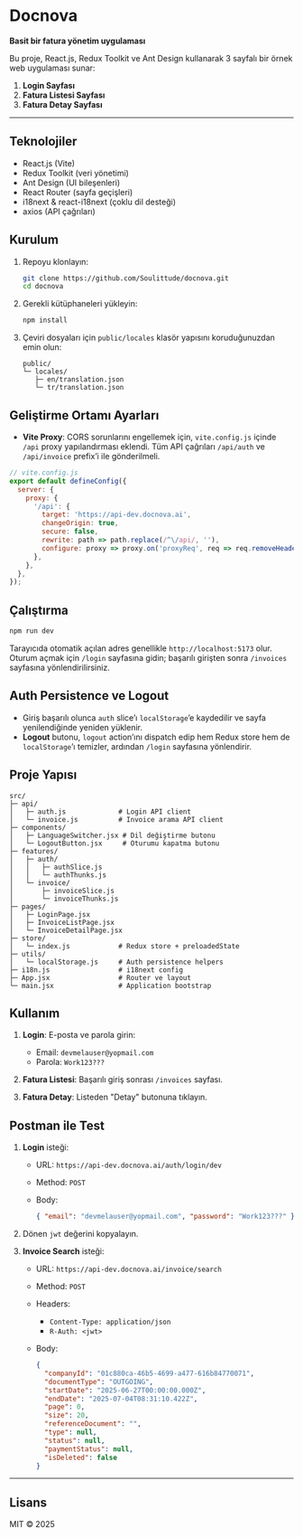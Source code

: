 # Docnova

**Basit bir fatura yönetim uygulaması**

Bu proje, React.js, Redux Toolkit ve Ant Design kullanarak 3 sayfalı bir örnek web uygulaması sunar:

1. **Login Sayfası**
2. **Fatura Listesi Sayfası**
3. **Fatura Detay Sayfası**

---

## Teknolojiler

* React.js (Vite)
* Redux Toolkit (veri yönetimi)
* Ant Design (UI bileşenleri)
* React Router (sayfa geçişleri)
* i18next & react-i18next (çoklu dil desteği)
* axios (API çağrıları)

## Kurulum

1. Repoyu klonlayın:

   ```bash
   git clone https://github.com/Soulittude/docnova.git
   cd docnova
   ```
2. Gerekli kütüphaneleri yükleyin:

   ```bash
   npm install
   ```
3. Çeviri dosyaları için `public/locales` klasör yapısını koruduğunuzdan emin olun:

   ```text
   public/
   └─ locales/
      ├─ en/translation.json
      └─ tr/translation.json
   ```

## Geliştirme Ortamı Ayarları

* **Vite Proxy**: CORS sorunlarını engellemek için, `vite.config.js` içinde `/api` proxy yapılandırması eklendi. Tüm API çağrıları `/api/auth` ve `/api/invoice` prefix’i ile gönderilmeli.

```js
// vite.config.js
export default defineConfig({
  server: {
    proxy: {
      '/api': {
        target: 'https://api-dev.docnova.ai',
        changeOrigin: true,
        secure: false,
        rewrite: path => path.replace(/^\/api/, ''),
        configure: proxy => proxy.on('proxyReq', req => req.removeHeader('origin')),
      },
    },
  },
});
```

## Çalıştırma

```bash
npm run dev
```

Tarayıcıda otomatik açılan adres genellikle `http://localhost:5173` olur. Oturum açmak için `/login` sayfasına gidin; başarılı girişten sonra `/invoices` sayfasına yönlendirilirsiniz.

## Auth Persistence ve Logout

* Giriş başarılı olunca `auth` slice’ı `localStorage`’e kaydedilir ve sayfa yenilendiğinde yeniden yüklenir.
* **Logout** butonu, `logout` action’ını dispatch edip hem Redux store hem de `localStorage`’ı temizler, ardından `/login` sayfasına yönlendirir.

## Proje Yapısı

```text
src/
├─ api/
│   ├─ auth.js             # Login API client
│   └─ invoice.js          # Invoice arama API client
├─ components/
│   ├─ LanguageSwitcher.jsx # Dil değiştirme butonu
│   └─ LogoutButton.jsx     # Oturumu kapatma butonu
├─ features/
│   ├─ auth/
│   │   ├─ authSlice.js
│   │   └─ authThunks.js
│   └─ invoice/
│       ├─ invoiceSlice.js
│       └─ invoiceThunks.js
├─ pages/
│   ├─ LoginPage.jsx
│   ├─ InvoiceListPage.jsx
│   └─ InvoiceDetailPage.jsx
├─ store/
│   └─ index.js            # Redux store + preloadedState
├─ utils/
│   └─ localStorage.js     # Auth persistence helpers
├─ i18n.js                 # i18next config
├─ App.jsx                 # Router ve layout
└─ main.jsx                # Application bootstrap
```

## Kullanım

1. **Login**: E-posta ve parola girin:

   * Email: `devmelauser@yopmail.com`
   * Parola: `Work123???`
2. **Fatura Listesi**: Başarılı giriş sonrası `/invoices` sayfası.
3. **Fatura Detay**: Listeden "Detay" butonuna tıklayın.

## Postman ile Test

1. **Login** isteği:

   * URL: `https://api-dev.docnova.ai/auth/login/dev`
   * Method: `POST`
   * Body:

     ```json
     { "email": "devmelauser@yopmail.com", "password": "Work123???" }
     ```
2. Dönen `jwt` değerini kopyalayın.
3. **Invoice Search** isteği:

   * URL: `https://api-dev.docnova.ai/invoice/search`
   * Method: `POST`
   * Headers:

     * `Content-Type: application/json`
     * `R-Auth: <jwt>`
   * Body:

     ```json
     {
       "companyId": "01c880ca-46b5-4699-a477-616b84770071",
       "documentType": "OUTGOING",
       "startDate": "2025-06-27T00:00:00.000Z",
       "endDate": "2025-07-04T08:31:10.422Z",
       "page": 0,
       "size": 20,
       "referenceDocument": "",
       "type": null,
       "status": null,
       "paymentStatus": null,
       "isDeleted": false
     }
     ```

---

## Lisans

MIT © 2025
